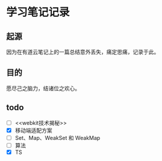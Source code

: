 # 学习笔记记录

## 起源
因为在有道云笔记上的一篇总结意外丢失，痛定思痛，记录于此。  
## 目的
愿尽己之脑力，结诸位之欢心。
## todo
- [ ] <<webkit技术揭秘>>
- [x] 移动端适配方案
- [ ] Set、Map、WeakSet 和 WeakMap
- [ ] 算法
- [x] TS  